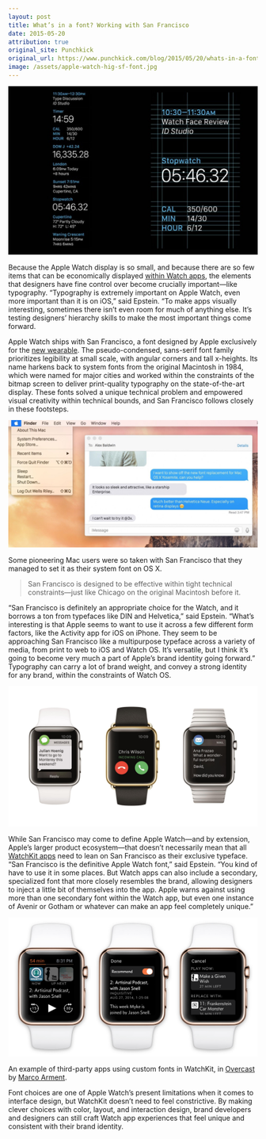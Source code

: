 ```yaml
---
layout: post
title: What’s in a font? Working with San Francisco
date: 2015-05-20
attribution: true
original_site: Punchkick
original_url: https://www.punchkick.com/blog/2015/05/20/whats-in-a-font-working-with-san-francisco-on-apple-watch
image: /assets/apple-watch-hig-sf-font.jpg
---
```

![](/assets/apple-watch-hig-sf-font.jpg)

Because the Apple Watch display is so small, and because there are so few items that can be economically displayed [within Watch apps](https://www.punchkick.com/blog/2015/05/19/how-to-build-apple-watch-apps-that-make-an-impact), the elements that designers have fine control over become crucially important—like typography. “Typography is extremely important on Apple Watch, even more important than it is on iOS,” said Epstein. “To make apps visually interesting, sometimes there isn’t even room for much of anything else. It’s testing designers’ hierarchy skills to make the most important things come forward.

Apple Watch ships with San Francisco, a font designed by Apple exclusively for the [new wearable](https://www.punchkick.com/blog/2015/04/26/apple-watch-sport-unboxing-and-setup-pictures). The pseudo-condensed, sans-serif font family prioritizes legibility at small scale, with angular corners and tall x-heights. Its name harkens back to system fonts from the original Macintosh in 1984, which were named for major cities and worked within the constraints of the bitmap screen to deliver print-quality typography on the state-of-the-art display. These fonts solved a unique technical problem and empowered visual creativity within technical bounds, and San Francisco follows closely in these footsteps.

![](/assets/osx-san-francisco.jpg)
<div class="caption">Some pioneering Mac users were so taken with San Francisco that they managed to set it as their system font on OS X.</div>

> San Francisco is designed to be effective within tight technical constraints—just like Chicago on the original Macintosh before it.

“San Francisco is definitely an appropriate choice for the Watch, and it borrows a ton from typefaces like DIN and Helvetica,” said Epstein. “What’s interesting is that Apple seems to want to use it across a few different form factors, like the Activity app for iOS on iPhone. They seem to be approaching San Francisco like a multipurpose typeface across a variety of media, from print to web to iOS and Watch OS. It’s versatile, but I think it’s going to become very much a part of Apple’s brand identity going forward.” Typography can carry a lot of brand weight, and convey a strong identity for any brand, within the constraints of Watch OS.

![](/assets/apple-watch-trifecta.jpg)

While San Francisco may come to define Apple Watch—and by extension, Apple’s larger product ecosystem—that doesn’t necessarily mean that all [WatchKit apps](https://www.punchkick.com/videos/2015/05/13/white-paper-how-to-design-watchkit-apps-for-apple-watch) need to lean on San Francisco as their exclusive typeface. “San Francisco is the definitive Apple Watch font,” said Epstein. “You kind of have to use it in some places. But Watch apps can also include a secondary, specialized font that more closely resembles the brand, allowing designers to inject a little bit of themselves into the app. Apple warns against using more than one secondary font within the Watch app, but even one instance of Avenir or Gotham or whatever can make an app feel completely unique.”

![](/assets/overcast-watchkit.png)
<div class="caption">An example of third-party apps using custom fonts in WatchKit, in <a href="https://overcast.fm">Overcast</a> by <a href="http://marco.org/">Marco Arment</a>.</div>

Font choices are one of Apple Watch’s present limitations when it comes to interface design, but WatchKit doesn’t need to feel constrictive. By making clever choices with color, layout, and interaction design, brand developers and designers can still craft Watch app experiences that feel unique and consistent with their brand identity.